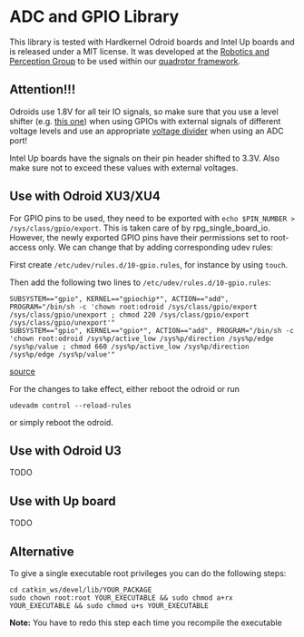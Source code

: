 ADC and GPIO Library
====================

This library is tested with Hardkernel Odroid boards and Intel Up boards and is released under a MIT license. 
It was developed at the [Robotics and Perception Group](http://www.ifi.uzh.ch/en/rpg.html) to be used within our [quadrotor framework](https://github.com/uzh-rpg/rpg_quadrotor_control).

Attention!!!
------------

Odroids use 1.8V for all teir IO signals, so make sure that you use a level shifter (e.g. [this one](https://www.digikey.ch/product-detail/de/sparkfun-electronics/BOB-11771/1568-1208-ND/5673794)) when using GPIOs with external signals of different voltage levels and use an appropriate [voltage divider](https://en.wikipedia.org/wiki/Voltage_divider) when using an ADC port!

Intel Up boards have the signals on their pin header shifted to 3.3V. Also make sure not to exceed these values with external voltages.

Use with Odroid XU3/XU4
-----------------------
For GPIO pins to be used, they need to be exported with `echo $PIN_NUMBER > /sys/class/gpio/export`. This is taken care of by rpg_single_board_io. However, the newly exported GPIO pins have their permissions set to root-access only. We can change that by adding
corresponding udev rules:

First create `/etc/udev/rules.d/10-gpio.rules`, for instance by using `touch`.

Then add the following two lines to `/etc/udev/rules.d/10-gpio.rules`:

```
SUBSYSTEM=="gpio", KERNEL=="gpiochip*", ACTION=="add", PROGRAM="/bin/sh -c 'chown root:odroid /sys/class/gpio/export /sys/class/gpio/unexport ; chmod 220 /sys/class/gpio/export /sys/class/gpio/unexport'"
SUBSYSTEM=="gpio", KERNEL=="gpio*", ACTION=="add", PROGRAM="/bin/sh -c 'chown root:odroid /sys%p/active_low /sys%p/direction /sys%p/edge /sys%p/value ; chmod 660 /sys%p/active_low /sys%p/direction /sys%p/edge /sys%p/value'"
```

[source](http://forum.odroid.com/viewtopic.php?f=80&t=15000)

For the changes to take effect, either reboot the odroid or run

`udevadm control --reload-rules`

or simply reboot the odroid. 


Use with Odroid U3
------------------
TODO

Use with Up board
-----------------
TODO


Alternative
-----------

To give a single executable root privileges you can do the following steps:

```
cd catkin_ws/devel/lib/YOUR_PACKAGE
sudo chown root:root YOUR_EXECUTABLE && sudo chmod a+rx YOUR_EXECUTABLE && sudo chmod u+s YOUR_EXECUTABLE
```

**Note:** You have to redo this step each time you recompile the executable
